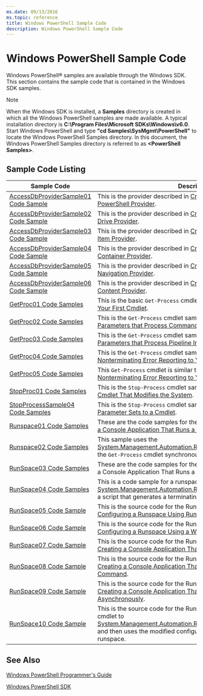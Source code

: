 ```yaml
---
ms.date: 09/13/2016
ms.topic: reference
title: Windows PowerShell Sample Code
description: Windows PowerShell Sample Code
---
```

# Windows PowerShell Sample Code

Windows PowerShell® samples are available through the Windows SDK. This section contains the sample
code that is contained in the Windows SDK samples.

> [!NOTE]
> When the Windows SDK is installed, a **Samples** directory is created in which all the Windows
> PowerShell samples are made available. A typical installation directory is **C:\Program
> Files\Microsoft SDKs\Windows\v6.0**. Start Windows PowerShell and type **"cd
> Samples\SysMgmt\PowerShell"** to locate the Windows PowerShell Samples directory. In this
> document, the Windows PowerShell Samples directory is referred to as **\<PowerShell Samples>**.

## Sample Code Listing

|                                    Sample Code                                    |                                                                                                                                           Description                                                                                                                                           |
| --------------------------------------------------------------------------------- | ----------------------------------------------------------------------------------------------------------------------------------------------------------------------------------------------------------------------------------------------------------------------------------------------- |
| [AccessDbProviderSample01 Code Sample](./accessdbprovidersample01-code-sample.md) | This is the provider described in [Creating a Basic Windows PowerShell Provider](./creating-a-basic-windows-powershell-provider.md).                                                                                                                                                            |
| [AccessDbProviderSample02 Code Sample](./accessdbprovidersample02-code-sample.md) | This is the provider described in [Creating a Windows PowerShell Drive Provider](./creating-a-windows-powershell-drive-provider.md).                                                                                                                                                            |
| [AccessDbProviderSample03 Code Sample](./accessdbprovidersample03-code-sample.md) | This is the provider described in [Creating a Windows PowerShell Item Provider](./creating-a-windows-powershell-item-provider.md).                                                                                                                                                              |
| [AccessDbProviderSample04 Code Sample](./accessdbprovidersample04-code-sample.md) | This is the provider described in [Creating a Windows PowerShell Container Provider](./creating-a-windows-powershell-container-provider.md).                                                                                                                                                    |
| [AccessDbProviderSample05 Code Sample](./accessdbprovidersample05-code-sample.md) | This is the provider described in [Creating a Windows PowerShell Navigation Provider](./creating-a-windows-powershell-navigation-provider.md).                                                                                                                                                  |
| [AccessDbProviderSample06 Code Sample](./accessdbprovidersample06-code-sample.md) | This is the provider described in [Creating a Windows PowerShell Content Provider](./creating-a-windows-powershell-content-provider.md).                                                                                                                                                        |
| [GetProc01 Code Samples](./getproc01-code-samples.md)                             | This is the basic `Get-Process` cmdlet sample described in [Creating Your First Cmdlet](../cmdlet/creating-a-cmdlet-without-parameters.md).                                                                                                                                                     |
| [GetProc02 Code Samples](./getproc02-code-samples.md)                             | This is the `Get-Process` cmdlet sample described in [Adding Parameters that Process Command-Line Input](../cmdlet/adding-parameters-that-process-command-line-input.md).                                                                                                                       |
| [GetProc03 Code Samples](./getproc03-code-samples.md)                             | This is the `Get-Process` cmdlet sample described in [Adding Parameters that Process Pipeline Input](../cmdlet/adding-parameters-that-process-pipeline-input.md).                                                                                                                               |
| [GetProc04 Code Samples](./getproc04-code-samples.md)                             | This is the `Get-Process` cmdlet sample described in [Adding Nonterminating Error Reporting to Your Cmdlet](../cmdlet/adding-non-terminating-error-reporting-to-your-cmdlet.md).                                                                                                                |
| [GetProc05 Code Samples](./getproc05-code-samples.md)                             | This `Get-Process` cmdlet is similar to the cmdlet described in [Adding Nonterminating Error Reporting to Your Cmdlet](../cmdlet/adding-non-terminating-error-reporting-to-your-cmdlet.md).                                                                                                     |
| [StopProc01 Code Samples](./stopproc01-code-samples.md)                           | This is the `Stop-Process` cmdlet sample described in [Creating a Cmdlet That Modifies the System](../cmdlet/creating-a-cmdlet-that-modifies-the-system.md).                                                                                                                                    |
| [StopProcessSample04 Code Samples](./stopprocesssample04-code-samples.md)         | This is the `Stop-Process` cmdlet sample described in [Adding Parameter Sets to a Cmdlet](../cmdlet/adding-parameter-sets-to-a-cmdlet.md).                                                                                                                                                      |
| [Runspace01 Code Samples](./runspace01-code-samples.md)                           | These are the code samples for the runspace described in [Creating a Console Application That Runs a Specified Command](/dotnet/csharp/programming-guide/inside-a-program/hello-world-your-first-program).                                                                                      |
| [Runspace02 Code Samples](./runspace02-code-samples.md)                           | This sample uses the [System.Management.Automation.Runspaceinvoke](/dotnet/api/System.Management.Automation.RunspaceInvoke) class to execute the `Get-Process` cmdlet synchronously.                                                                                                            |
| [RunSpace03 Code Samples](./runspace03-code-samples.md)                           | These are the code samples for the runspace described in "Creating a Console Application That Runs a Specified Script".                                                                                                                                                                         |
| [RunSpace04 Code Samples](./runspace04-code-samples.md)                           | This is a code sample for a runspace that uses the [System.Management.Automation.Runspaceinvoke](/dotnet/api/System.Management.Automation.RunspaceInvoke) class to execute a script that generates a terminating error.                                                                         |
| [RunSpace05 Code Sample](./runspace05-code-sample.md)                             | This is the source code for the Runspace05 sample described in [Configuring a Runspace Using RunspaceConfiguration](https://msdn.microsoft.com/42681d19-2d05-4975-befd-afb1990e79b2).                                                                                                           |
| [RunSpace06 Code Sample](./runspace06-code-sample.md)                             | This is the source code for the Runspace06 sample described in [Configuring a Runspace Using a Windows PowerShell Snap-in](https://msdn.microsoft.com/a7289ee8-9732-49ee-91c7-d533e9538b83).                                                                                                    |
| [RunSpace07 Code Sample](./runspace07-code-sample.md)                             | This is the source code for the Runspace07 sample described in [Creating a Console Application That Adds Commands to a Pipeline](https://msdn.microsoft.com/01eb7808-e97b-4905-80be-9e2fa38c262e).                                                                                              |
| [RunSpace08 Code Sample](./runspace08-code-sample.md)                             | This is the source code for the Runspace08 sample described in [Creating a Console Application That Adds Parameters to a Command](https://msdn.microsoft.com/848b2b46-60f1-4a86-b448-cfc7c0cccfba).                                                                                             |
| [RunSpace09 Code Sample](./runspace09-code-sample.md)                             | This is the source code for the Runspace09 sample described in [Creating a Console Application That Invokes a Pipeline Asynchronously](https://msdn.microsoft.com/198c1c94-2a06-457e-93ce-c0d910618e47).                                                                                        |
| [RunSpace10 Code Sample](./runspace10-code-sample.md)                             | This is the source code for the Runspace10 sample, which adds a cmdlet to [System.Management.Automation.Runspaces.Runspaceconfiguration](/dotnet/api/System.Management.Automation.Runspaces.RunspaceConfiguration) and then uses the modified configuration information to create the runspace. |

## See Also

[Windows PowerShell Programmer's Guide](./windows-powershell-programmer-s-guide.md)

[Windows PowerShell SDK](../windows-powershell-reference.md)
